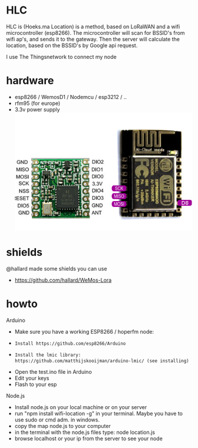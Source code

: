 # HLC

HLC is (Hoeks.ma Location) is a method, based on LoRaWAN and a wifi microcontroller (esp8266). The microcontroller will scan for BSSID's from wifi ap's, and sends it to the gateway. Then the server will calculate the location, based on the BSSID's by Google api request.

I use The Thingsnetwork to connect my node

# hardware
- esp8266 / WemosD1 / Nodemcu / esp3212 / ..
- rfm95 (for europe)
- 3.3v power supply
![Screenshot](esp_hope.png)


# shields
@hallard made some shields you can use
- https://github.com/hallard/WeMos-Lora

# howto
Arduino
- Make sure you have a working ESP8266 / hoperfm node:
-     Install https://github.com/esp8266/Arduino
-     Install the lmic library: https://github.com/matthijskooijman/arduino-lmic/ (see installing)
- Open the test.ino file in Arduino 
- Edit your keys
- Flash to your esp

Node.js
- Install node.js on your local machine or on your server
- run "npm install wifi-location -g" in your terminal. Maybe you have to use sudo or cmd adm. in windows.
- copy the map node.js to your computer
- in the terminal with the node.js files type: node location.js
- browse localhost or your ip from the server to see your node
